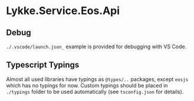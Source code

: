 # Lykke.Service.Eos.Api

## Debug

`./.vscode/launch.json_` example is provided for debugging with VS Code.

## Typescript Typings

Almost all used libraries have typings as `@types/..` packages, except `eosjs` which has no typings for now. Custom typings should be placed in `./typings` folder to be used automatically (see `tsconfig.json` for details).